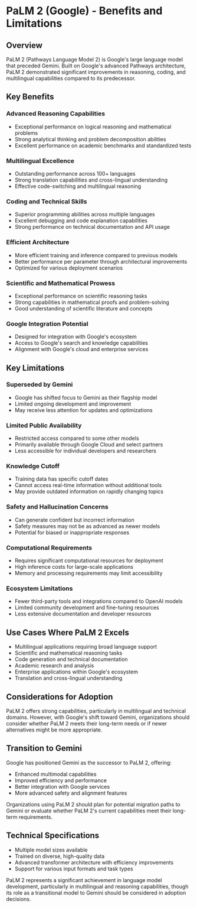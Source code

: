 # PaLM 2 (Google) - Benefits and Limitations

## Overview
PaLM 2 (Pathways Language Model 2) is Google's large language model that preceded Gemini. Built on Google's advanced Pathways architecture, PaLM 2 demonstrated significant improvements in reasoning, coding, and multilingual capabilities compared to its predecessor.

## Key Benefits

### Advanced Reasoning Capabilities
- Exceptional performance on logical reasoning and mathematical problems
- Strong analytical thinking and problem decomposition abilities
- Excellent performance on academic benchmarks and standardized tests

### Multilingual Excellence
- Outstanding performance across 100+ languages
- Strong translation capabilities and cross-lingual understanding
- Effective code-switching and multilingual reasoning

### Coding and Technical Skills
- Superior programming abilities across multiple languages
- Excellent debugging and code explanation capabilities
- Strong performance on technical documentation and API usage

### Efficient Architecture
- More efficient training and inference compared to previous models
- Better performance per parameter through architectural improvements
- Optimized for various deployment scenarios

### Scientific and Mathematical Prowess
- Exceptional performance on scientific reasoning tasks
- Strong capabilities in mathematical proofs and problem-solving
- Good understanding of scientific literature and concepts

### Google Integration Potential
- Designed for integration with Google's ecosystem
- Access to Google's search and knowledge capabilities
- Alignment with Google's cloud and enterprise services

## Key Limitations

### Superseded by Gemini
- Google has shifted focus to Gemini as their flagship model
- Limited ongoing development and improvement
- May receive less attention for updates and optimizations

### Limited Public Availability
- Restricted access compared to some other models
- Primarily available through Google Cloud and select partners
- Less accessible for individual developers and researchers

### Knowledge Cutoff
- Training data has specific cutoff dates
- Cannot access real-time information without additional tools
- May provide outdated information on rapidly changing topics

### Safety and Hallucination Concerns
- Can generate confident but incorrect information
- Safety measures may not be as advanced as newer models
- Potential for biased or inappropriate responses

### Computational Requirements
- Requires significant computational resources for deployment
- High inference costs for large-scale applications
- Memory and processing requirements may limit accessibility

### Ecosystem Limitations
- Fewer third-party tools and integrations compared to OpenAI models
- Limited community development and fine-tuning resources
- Less extensive documentation and developer resources

## Use Cases Where PaLM 2 Excels
- Multilingual applications requiring broad language support
- Scientific and mathematical reasoning tasks
- Code generation and technical documentation
- Academic research and analysis
- Enterprise applications within Google's ecosystem
- Translation and cross-lingual understanding

## Considerations for Adoption
PaLM 2 offers strong capabilities, particularly in multilingual and technical domains. However, with Google's shift toward Gemini, organizations should consider whether PaLM 2 meets their long-term needs or if newer alternatives might be more appropriate.

## Transition to Gemini
Google has positioned Gemini as the successor to PaLM 2, offering:
- Enhanced multimodal capabilities
- Improved efficiency and performance
- Better integration with Google services
- More advanced safety and alignment features

Organizations using PaLM 2 should plan for potential migration paths to Gemini or evaluate whether PaLM 2's current capabilities meet their long-term requirements.

## Technical Specifications
- Multiple model sizes available
- Trained on diverse, high-quality data
- Advanced transformer architecture with efficiency improvements
- Support for various input formats and task types

PaLM 2 represents a significant achievement in language model development, particularly in multilingual and reasoning capabilities, though its role as a transitional model to Gemini should be considered in adoption decisions.